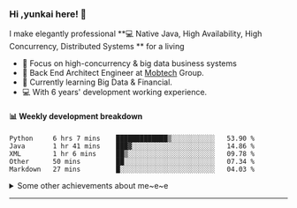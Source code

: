 ### Hi ,yunkai here! :wave: 

I make elegantly professional **💻 Native Java, High Availability, High Concurrency, Distributed Systems ** for a living

* 🧐   Focus on high-concurrency & big data business systems
* 💼   Back End Architect Engineer at [Mobtech](https://www.mob.com/) Group.
* 🌱   Currently learning Big Data & Financial.
* 💻   With 6 years' development working experience.

#### :bar_chart: Weekly development breakdown

<!--START_SECTION:waka-->
```text
Python     6 hrs 7 mins    █████████████▒░░░░░░░░░░░   53.90 % 
Java       1 hr 41 mins    ███▓░░░░░░░░░░░░░░░░░░░░░   14.86 % 
XML        1 hr 6 mins     ██▒░░░░░░░░░░░░░░░░░░░░░░   09.78 % 
Other      50 mins         ██░░░░░░░░░░░░░░░░░░░░░░░   07.34 % 
Markdown   27 mins         █░░░░░░░░░░░░░░░░░░░░░░░░   04.03 % 
```
<!--END_SECTION:waka-->

<details>
  <summary>Some other achievements about me~e~e</summary>
  <br>

* 👑   Some GitHub statistical reports:

<p align="center">
<img align="center" src="https://github-readme-stats.vercel.app/api/top-langs/?username=JanYunkai&hide_langs_below=1&theme=default&line_height=27&layout=compact" />
<img align="center" src="https://github-readme-stats.vercel.app/api?username=JanYunkai&show_icons=true&count_private=true&include_all_commits=true&line_height=21&layout=compact" alt="halfrost's Github Stats" />
<img align="center" src="https://github-profile-trophy.vercel.app/?username=JanYunkai&column=7" alt="JanYunkai's Github Trophy" />
</p>

</details>

---
